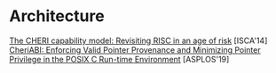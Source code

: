 # Architecture

[The CHERI capability model: Revisiting RISC in an age of risk](https://www.cl.cam.ac.uk/research/security/ctsrd/pdfs/201406-isca2014-cheri.pdf) [ISCA'14]
[CheriABI: Enforcing Valid Pointer Provenance and Minimizing Pointer Privilege 
in the POSIX C Run-time
Environment](https://www.cl.cam.ac.uk/research/security/ctsrd/pdfs/201904-asplos-cheriabi.pdf) [ASPLOS'19]
